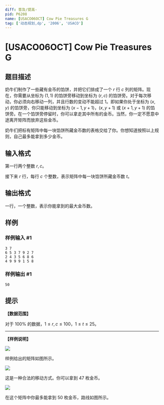 ```yaml
---
diff: 普及/提高-
pid: P6208
name: [USACO06OCT] Cow Pie Treasures G
tag: ['动态规划,dp', '2006', 'USACO']
---
```

# [USACO06OCT] Cow Pie Treasures G
## 题目描述

奶牛们制作了一些藏有金币的馅饼，并把它们排成了一个 $r$ 行 $c$ 列的矩阵。现在，你需要从坐标为 $(1,1)$ 的馅饼旁移动到坐标为 $(r,c)$ 的馅饼旁。对于每次移动，你必须向右移动一列，并且行数的变动不能超过 $1$。即如果你处于坐标为 $(x,y)$ 的馅饼旁，你只能移动到坐标为 $(x-1,y+1)$，$(x,y+1)$ 或 $(x+1,y+1)$ 的馅饼旁。在一个馅饼旁停留时，你可以拿走其中所有的金币。当然，你一定不愿意中途离开矩阵而放弃这些金币。

奶牛们把标有矩阵中每一块馅饼所藏金币数的表格交给了你。你想知道按照以上规则，自己最多能拿到多少金币。
## 输入格式

第一行两个整数 $r,c$。
 
接下来 $r$ 行，每行 $c$ 个整数，表示矩阵中每一块馅饼所藏金币数 $t$。

## 输出格式

一行，一个整数，表示你能拿到的最大金币数。
## 样例

### 样例输入 #1
```
3 7
6 5 3 7 9 2 7
2 4 3 5 6 8 6
4 9 9 9 1 5 8
```
### 样例输出 #1
```
50
```
## 提示

**【数据范围】**

对于 $100\%$ 的数据，$1\le r,c\le 100$，$1\le t\le 25$。

------------

**【样例说明】**

![](https://cdn.luogu.com.cn/upload/image_hosting/pgw19uqm.png)

样例给出的矩阵如图所示。

![](https://cdn.luogu.com.cn/upload/image_hosting/hwhzq9oy.png)

这是一种合法的移动方式。你可以拿到 $47$ 枚金币。

![](https://cdn.luogu.com.cn/upload/image_hosting/sdyxlpv5.png)

在这个矩阵中你最多能拿到 $50$ 枚金币，路线如图所示。
